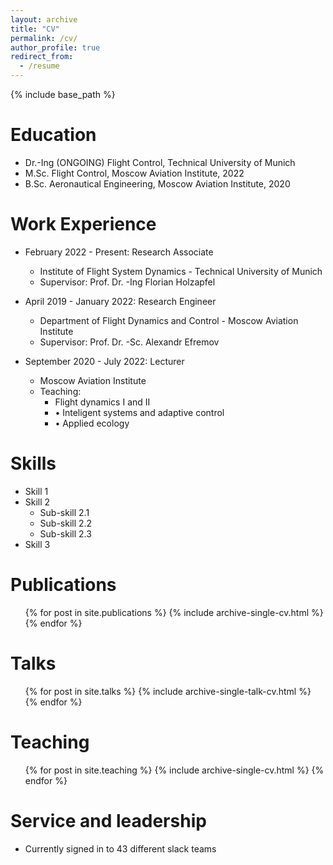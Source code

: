 ```yaml
---
layout: archive
title: "CV"
permalink: /cv/
author_profile: true
redirect_from:
  - /resume
---
```


{% include base_path %}

Education
======
* Dr.-Ing (ONGOING) Flight Control, Technical University of Munich 
* M.Sc. Flight Control, Moscow Aviation Institute, 2022
* B.Sc. Aeronautical Engineering, Moscow Aviation Institute, 2020

Work Experience
======
* February 2022 - Present: Research Associate
  * Institute of Flight System Dynamics - Technical University of Munich
  * Supervisor: Prof. Dr. -Ing Florian Holzapfel

* April 2019 - January 2022: Research Engineer
  * Department of Flight Dynamics and Control - Moscow Aviation Institute
  * Supervisor: Prof. Dr. -Sc. Alexandr Efremov

* September 2020 - July 2022: Lecturer
  * Moscow Aviation Institute
  * Teaching: 
    * Flight dynamics I and II
    * • Inteligent systems and adaptive control
    * • Applied ecology
  
Skills
======
* Skill 1
* Skill 2
  * Sub-skill 2.1
  * Sub-skill 2.2
  * Sub-skill 2.3
* Skill 3

Publications
======
  <ul>{% for post in site.publications %}
    {% include archive-single-cv.html %}
  {% endfor %}</ul>
  
Talks
======
  <ul>{% for post in site.talks %}
    {% include archive-single-talk-cv.html %}
  {% endfor %}</ul>
  
Teaching
======
  <ul>{% for post in site.teaching %}
    {% include archive-single-cv.html %}
  {% endfor %}</ul>
  
Service and leadership
======
* Currently signed in to 43 different slack teams
